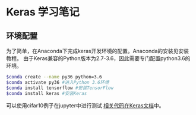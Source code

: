 # Keras 学习笔记
## 环境配置  
 为了简单，在Anaconda下完成keras开发环境的配置。Anaconda的安装见安装教程。
 由于Keras兼容的Python版本为2.7-3.6，因此需要专门配置python3.6的环境。

```bash
$conda create --name py36 python=3.6
$conda activate py36 #进入Python 3.6环境
$conda install tensorflow #安装TensorFlow
$conda install keras #安装Keras
```
可以使用cifar10例子在jupyter中进行测试
[相关代码在Keras文档](https://keras.io/preprocessing/sequence/)中。  


